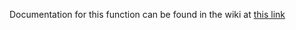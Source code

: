 Documentation for this function can be found in the wiki at [this link](https://github.com/ARS-toscana/CreateItemsetDatasets/wiki)
